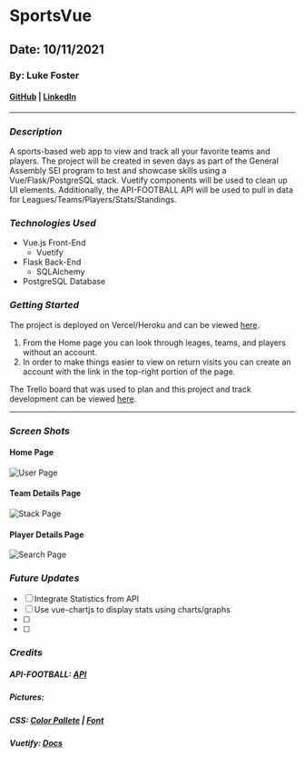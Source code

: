 # SportsVue

## Date: 10/11/2021

### By: Luke Foster

#### [GitHub](https://github.com/lfoster1150) | [LinkedIn](https://www.linkedin.com/in/luke-foster-61a31782/)

---

### **_Description_**

A sports-based web app to view and track all your favorite teams and players. The project will be created in seven days as part of the General Assembly SEI program to test and showcase skills using a Vue/Flask/PostgreSQL stack. Vuetify components will be used to clean up UI elements. Additionally, the API-FOOTBALL API will be used to pull in data for Leagues/Teams/Players/Stats/Standings.

### **_Technologies Used_**

- Vue.js Front-End
  - Vuetify
- Flask Back-End
  - SQLAlchemy
- PostgreSQL Database

### **_Getting Started_**

The project is deployed on Vercel/Heroku and can be viewed [here]().

1. From the Home page you can look through leages, teams, and players without an account.
2. In order to make things easier to view on return visits you can create an account with the link in the top-right portion of the page.

The Trello board that was used to plan and this project and track development can be viewed [here](https://trello.com/b/oUYkQ3iR/sportsvue).

---

### **_Screen Shots_**

#### Home Page

![User Page](/client/public/ss3.png)

#### Team Details Page

![Stack Page](/client/public/ss2.png)

#### Player Details Page

![Search Page](/client/public/ss1.png)

### **_Future Updates_**

- [ ] Integrate Statistics from API
- [ ] Use vue-chartjs to display stats using charts/graphs
- [ ]
- [ ]

### **_Credits_**

##### API-FOOTBALL: [API](https://www.api-football.com/documentation-v3)

##### Pictures: []()

##### CSS: [Color Pallete]() | [Font]()

##### Vuetify: [Docs](https://vuetifyjs.com/en/)
